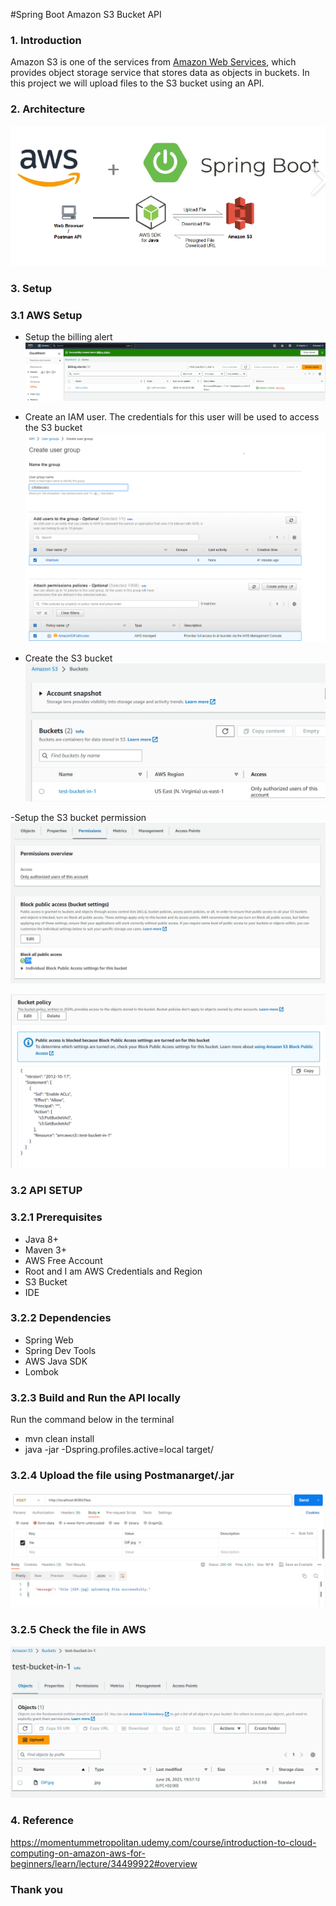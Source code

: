 #Spring Boot Amazon S3 Bucket API

### 1. Introduction
Amazon S3 is one of the services from [Amazon Web Services](https://aws.amazon.com/), which provides object storage service that stores data as objects in buckets. In this project we will upload files to the S3 bucket using an API.


### 2. Architecture
![img_2.png](img_2.png)

### 3. Setup

### 3.1 AWS Setup

- Setup the billing alert 
![img_3.png](img_3.png)

- Create an IAM user. The credentials for this user will be used  to access the S3 bucket 
![img_4.png](img_4.png)
  
- Create the S3 bucket 
![img_5.png](img_5.png)

-Setup the S3 bucket permission
![img_7.png](img_7.png)

![img_8.png](img_8.png)


### 3.2 API SETUP

### 3.2.1 Prerequisites
   - Java 8+
   - Maven 3+
   - AWS Free Account
   - Root and I am AWS Credentials and Region 
   - S3 Bucket
   - IDE 

### 3.2.2 Dependencies
   - Spring Web
   - Spring Dev Tools
   - AWS Java SDK
   - Lombok

### 3.2.3 Build and Run the API locally

Run the command below in the terminal
- mvn clean install
- java -jar -Dspring.profiles.active=local target/<jar-name>
  

### 3.2.4 Upload the file using Postmanarget/<jarFileName>.jar
![img.png](img.png)

### 3.2.5 Check the file in AWS

![img_1.png](img_1.png)


### 4.  Reference
https://momentummetropolitan.udemy.com/course/introduction-to-cloud-computing-on-amazon-aws-for-beginners/learn/lecture/34499922#overview

### Thank you